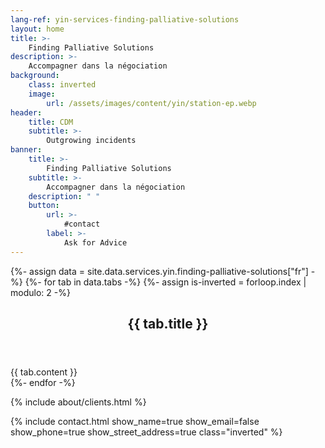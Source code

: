 ```yaml
---
lang-ref: yin-services-finding-palliative-solutions
layout: home
title: >-
    Finding Palliative Solutions
description: >-
    Accompagner dans la négociation
background:
    class: inverted
    image:
        url: /assets/images/content/yin/station-ep.webp
header:
    title: CDM
    subtitle: >-
        Outgrowing incidents
banner:
    title: >-
        Finding Palliative Solutions
    subtitle: >-
        Accompagner dans la négociation
    description: " "
    button:
        url: >-
            #contact
        label: >-
            Ask for Advice
---
```


{%- assign data = site.data.services.yin.finding-palliative-solutions["fr"] -%}
{%- for tab in data.tabs -%}
{%- assign is-inverted = forloop.index | modulo: 2 -%}
<section id="{{ tab.id }}" {% if is-inverted == 0 %}class="inverted"{% endif %}>
    <header class="major">
        <h2>{{ tab.title }}</h2>
    </header>
    {{ tab.content }}
</section>
{%- endfor -%}

{% include about/clients.html %}

{% include contact.html show_name=true show_email=false show_phone=true show_street_address=true class="inverted" %}
